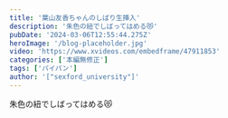 ```yaml
---
title: '葉山友香ちゃんのしばり生挿入'
description: '朱色の紐でしばってはめる😻'
pubDate: '2024-03-06T12:55:44.275Z'
heroImage: '/blog-placeholder.jpg'
video: 'https://www.xvideos.com/embedframe/47911853'
categories: ['本編無修正']
tags: ['パイパン']
author: '["sexford_university"]'
---
```


朱色の紐でしばってはめる😻




